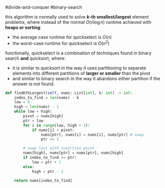 #divide-and-conquer #binary-search

this algorithm is normally used to solve **$k$-th smallest/largest** element problems, where instead of the normal $O(n\log n)$ runtime achieved with **heaps or sorting**:
- the average case runtime for quickselect is $O(n)$
- the worst-case runtime for quickselect is $O(n^2)$

functionally, quickselect is a combination of techniques found in binary search **and** quicksort, where:
- it is similar to quicksort in the way it uses partitioning to separate elements into different partitions of **larger or smaller** than the pivot
- and similar to binary search in the way it abandons either partition if the answer is not found.

```python
def findKthLargest(self, nums: List[int], k: int) -> int:
	index_to_find = len(nums) - k
	low = 0
	high = len(nums) - 1
	while low < high:
		pivot = nums[high]
		ptr = low
		for i in range(low, high + 1):
			if nums[i] < pivot:
				nums[ptr], nums[i] = nums[i], nums[ptr] # swap
				ptr += 1

		# swap last with insertion point
		nums[high], nums[ptr] = nums[ptr], nums[high]
		if index_to_find >= ptr:
			low = ptr + 1
		else:
			high = ptr - 1

	return nums[index_to_find]
```

